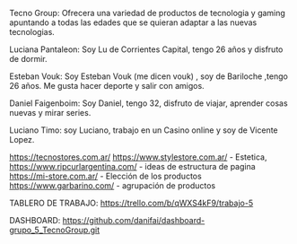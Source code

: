 Tecno Group:
Ofrecera una variedad de productos de tecnologia y gaming apuntando a todas las edades que se quieran adaptar a las nuevas tecnologias.

Luciana Pantaleon: Soy Lu de Corrientes Capital, tengo 26 años y disfruto de dormir.

Esteban Vouk: Soy Esteban Vouk (me dicen vouk) , soy de Bariloche ,tengo 26 años.  Me gusta hacer deporte y salir con amigos.

Daniel Faigenboim: Soy Daniel, tengo 32, disfruto de viajar, aprender cosas nuevas y mirar series.

Luciano Timo: soy Luciano, trabajo en un Casino online y soy de Vicente Lopez.

https://tecnostores.com.ar/
https://www.stylestore.com.ar/ - Estetica,
https://www.ripcurlargentina.com/  - ideas de estructura de pagina
https://mi-store.com.ar/ - Elección de los productos
https://www.garbarino.com/ - agrupación de productos


TABLERO DE TRABAJO: 
https://trello.com/b/qWXS4kF9/trabajo-5


DASHBOARD:
https://github.com/danifai/dashboard-grupo_5_TecnoGroup.git